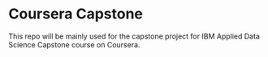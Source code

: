 # Coursera Capstone
This repo will be mainly used for the capstone project for IBM Applied Data Science Capstone course on Coursera.
